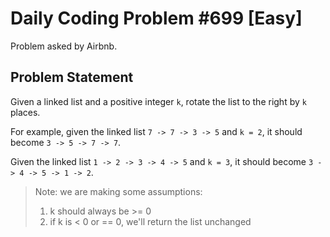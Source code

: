 # Daily Coding Problem #699 [Easy]

Problem asked by Airbnb.

## Problem Statement

Given a linked list and a positive integer `k`, rotate the list to the right by `k` places.

For example, given the linked list `7 -> 7 -> 3 -> 5` and `k = 2`, it should become `3 -> 5 -> 7 -> 7`.

Given the linked list `1 -> 2 -> 3 -> 4 -> 5` and `k = 3`, it should become `3 -> 4 -> 5 -> 1 -> 2`.

> Note: we are making some assumptions:
> 1. k should always be >= 0
> 1. if k is < 0 or == 0, we'll return the list unchanged

